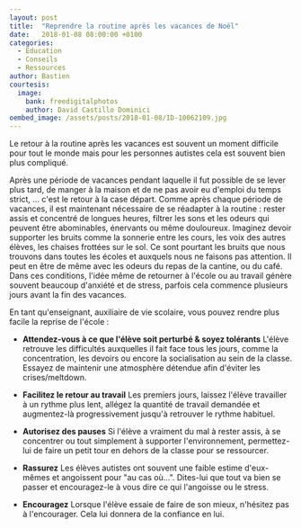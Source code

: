 ```yaml
---
layout: post
title:  "Reprendre la routine après les vacances de Noël"
date:   2018-01-08 08:00:00 +0100
categories:
  - Education
  - Conseils
  - Ressources
author: Bastien
courtesis:
  image:
    bank: freedigitalphotos
    author: David Castillo Dominici
oembed_image: /assets/posts/2018-01-08/ID-10062109.jpg
---
```



Le retour à la routine après les vacances est souvent un moment difficile pour tout le monde mais pour les personnes autistes cela est souvent bien plus compliqué.

Après une période de vacances pendant laquelle il fut possible de se lever plus tard, de manger à la maison et de ne pas avoir eu d'emploi du temps strict, ... c'est le retour à la case départ. 
Comme après chaque période de vacances, il est maintenant nécessaire de se réadapter à la routine&nbsp;: rester assis et concentré de longues heures, filtrer les sons et les odeurs qui peuvent être abominables, énervants ou même douloureux.
Imaginez devoir supporter les bruits comme la sonnerie entre les cours, les voix des autres élèves, les chaises frottées sur le sol. Ce sont pourtant les bruits que nous trouvons dans toutes les écoles
et auxquels nous ne faisons pas attention. Il peut en être de même avec les odeurs du repas de la cantine, ou du café.
Dans ces conditions, l'idée même de retourner à l'école ou au travail génère souvent beaucoup d'anxiété et de stress, parfois cela commence plusieurs jours avant la fin des vacances. 

En tant qu'enseignant, auxiliaire de vie scolaire, vous pouvez rendre plus facile la reprise de l'école&nbsp;:

  - **Attendez-vous à ce que l'élève soit perturbé & soyez tolérants**
L'élève retrouve les difficultés auxquelles il fait face tous les jours, comme la concentration, les devoirs ou encore la socialisation au sein de la classe.
Essayez de maintenir une atmosphère détendue afin d'éviter les crises/meltdown.

  - **Facilitez le retour au travail**
Les premiers jours, laissez l'élève travailler à un rythme plus lent, allégez la quantité de travail demandée et augmentez-là progressivement jusqu'à retrouver le rythme habituel.

  - **Autorisez des pauses**
Si l'élève a vraiment du mal à rester assis, à se concentrer ou tout simplement à supporter l'environnement, permettez-lui de faire un petit tour en dehors de la classe
pour se ressourcer.

  - **Rassurez**
Les élèves autistes ont souvent une faible estime d'eux-mêmes et angoissent pour "au cas où...".
Dites-lui que tout va bien se passer et encouragez-le à vous dire ce qui l'angoisse ou le stress. 

  - **Encouragez**
Lorsque l'élève essaie de faire de son mieux, n'hésitez pas à l'encourager. Cela lui donnera de la confiance en lui.


